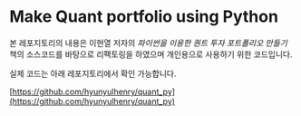 
# Make Quant portfolio using Python

본 레포지토리의 내용은 이현열 저자의 _파이썬을 이용한 퀀트 투자 포트폴리오 만들기_ 책의 소스코드를 바탕으로 리팩토링을 하였으며 개인용으로 사용하기 위한 코드입니다.

실제 코드는 아래 레포지토리에서 확인 가능합니다.

[https://github.com/hyunyulhenry/quant_py](https://github.com/hyunyulhenry/quant_py)
